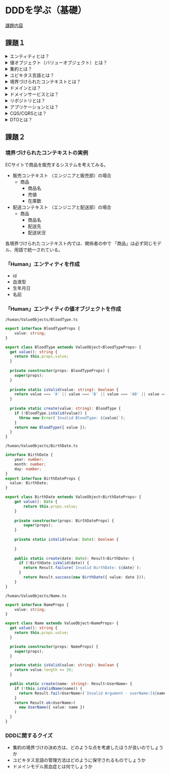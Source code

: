 # DDDを学ぶ（基礎） 
[課題内容](https://airtable.com/appPxhCPFYGqqN9YU/tblVlFr2q4lIqDKYc/viwX8r6DpCRp80swL/rec7UTLVNAdjzu2sQ?blocks=hide)

## 課題１
<details>
    <summary>エンティティとは？</summary>
    <p>エンティティとは、データベースに格納されるデータのことです。</p>
    <p>エンティティ」とは一意なものを表現する概念。一意であるため、長期にわたって変化できるオブジェクトとなります。</p>
    <p>エンティティの例として「社員」というモデルを挙げる。</p>
    <p>社員の「山田」は識別子（社員番号）は`123` だとする。同じ名前である社員「山田」が入社しても、識別子(社員番号)が異なっていたら全くの別の人物になる。</p>
</details>

<details>
    <summary>値オブジェクト（バリューオブジェクト）とは？</summary>
    <p>値オブジェクトとは、エンティティに格納される値のことです。</p>
    <p>「値オブジェクト」は何かを計測したり、定量化したりして説明する際に使用するオブジェクト。</p>
    <p>数字／文字列／日付をはじめ、姓／名／金額／色といった「ユビキタス言語」を表現するために活用します。例えば、電話番号を数値型（Int型）ではなくPhoneNumber型を作ることで、ドメインの業務をプログラムでわかりやすく示すことができます。</p>
    <p>「エンティティ」とは対照的に「一意に識別して変更を管理する必要がないモノ」を値オブジェクトとします。適切に設計していれば、値を想定外に書き換えられてしまうリスクが無いため安心して開発できます。そのため、使いやすくテストしやすいメリットがあります。保守性や可読性に優れているため、DDDでは積極的に使用することが推奨</p>
    <ul>
        <h3>値オブジェクトの特徴</h3>
        <li>1.計測／定量化／説明:ドメイン内の何かを計測したり定量化したり説明</li>
        <li>2.不変性:状態を不変に保つことができる</li>
        <li>3.概念的な統一体:関連する属性を不可欠な単位として組み合わせることで、概念的な統一体を形成する</li>
        <li>4.交換可能性:計測値や説明が変わったときには、全体を完全に置き換えられる</li>
        <li>5.等価性:値が等しいかどうかを、他と比較できる</li>
        <li>6.副作用のない振る舞い:協力関係にあるその他の概念に「副作用のない振る舞い」を提供する</li>
    </ul>
</details>

<details>
    <summary>集約とは？</summary>
    <p>集約とは、エンティティに格納される値を集約したもののこと。もしくは「必ず守りたい強い整合性を持ったオブジェクトのまとまり」のこと</p>
    <p>集約（Aggregates）とは、オブジェクトのまとまりを表し、整合性を保ちながらデータを更新する単位となります。通常はオブジェクトの集まりの「境界線」の意味で使われ、オブジェクト群の生成／読み込み／変更／保存といったライフサイクル管理が行われます。</p>
</details>

<details>
    <summary>ユビキタス言語とは？</summary>
    <p>「ユビキタス言語」とはドメインエキスパートや開発者を含めたチーム全体で作り上げる共有言語</p>
</details>

<details>
    <summary>境界づけられたコンテキストとは？</summary>
    <p>ドメインの課題を解決する部分を「境界づけられたコンテキスト」と呼びます。IDDDでは、1つの「コアドメイン（もしくはサブドメイン）」に、1つの「境界づけられたコンテキスト」が対応している状態が最適だとされている。</p>
    <ul>
        <li>ドメインに登場する用語について名称とアクションを記載する（正式なUMLにこだわると議論が進まなくなるのでフリーフォーマットで記載する）。</li>
        <li>ユビキタス言語選定のために「用語集」を作成する。用語の候補と採用／却下理由を記載する。さらに用語の定義を書くことで、ドメインに関連する用語を見つけられる。</li>
        <li>用語集の作成が困難な場合は、すでに存在しているドキュメントを集めてきて、重要な用語やフレーズを取り出す。</li>
    </ul>
</details>

<details>
    <summary>ドメインとは？</summary>
    広義のドメインには「分析対象となる問題領域」と「事業課題の改善に取り組む解決領域」が含まれています。そして、分析対象となる問題領域が「ドメイン」です。
</details>

<details>
    <summary>ドメインサービスとは？</summary>
    <p>エンティティや値オブジェクトの責務ではないドメインモデルのロジック</p>
    <p>ドメインモデルが扱う「粒度の細かい処理」を担うものです。その処理がエンティティ（5章）／値オブジェクト（6章）／集約（10章）でもない場合に、ドメインサービスとして実装します。そのため、ドメインサービスはユビキタス言語として表現されます。</p>
</details>

<details>
    <summary>リポジトリとは？</summary>
    <p>「リポジトリ」とはデータの「保管庫」を表します。</p>
    <p>エンティティや値オブジェクトから構成される集約の格納と取得を担当します。リポジトリは、クライアントへ集約を提供し、背後のデータベースとのやり取りを隠ぺい</p>
</details>

<details>
    <summary>アプリケーションとは？</summary>
    <p>「アプリケーション」とは、広義の意味では「システム」全体のこと</p>
    <p>ドメインモデルを使用するクライアントである「ユーザーインターフェイス層」「アプリケーション層」についてのこと</p>
    <p>アプリケーションサービスの責務は、タスクの調整であり、ユースケースのイベントフローごとにメソッドを提供します。アプリケーションサービスはあくまで調整役のため、薄い処理を行うだけのレイヤーとなります。</p>
</details>

<details>
    <summary>CQS/CQRSとは？</summary>
    <p>CQRS(Command Query Responsibility Segregation: コマンドクエリ責務分離) とは、「参照に使用するモデルと更新に使用するモデルを 分離する」というアーキテクチャのこと</p>
    
</details>

<details>
    <summary>DTOとは？</summary>
    <p>DTO(Data Transfer Object: データ転送オブジェクト) とは、複数の集約データを取得して詰め替えた値を持つ入れ物のこと</p>
</details>

## 課題２
### 境界づけられたコンテキストの実例
 ECサイトで商品を販売するシステムを考えてみる。
- 販売コンテキスト （エンジニアと販売部）の場合
  - 商品
    - 商品名
    - 売値
    - 在庫数
- 配送コンテキスト （エンジニアと配送部）の場合
  - 商品
    - 商品名
    - 配送先
    - 配送状況

各境界づけられたコンテキスト内では、関係者の中で
「商品」は必ず同じモデル、用語で統一されている。

### 「Human」エンティティを作成
- id
- 血液型
- 生年月日
- 名前

### 「Human」エンティティの値オブジェクトを作成
`/human/ValueObjects/BloodType.ts`
```typescript
export interface BloodTypeProps {
    value: string;
}

export class BloodType extends ValueObject<BloodTypeProps> {
  get value(): string {
    return this.props.value;
  }
  
  private constructor(props: BloodTypeProps) {
    super(props);
  }
  
  private static isValid(value: string): boolean {
    return value === 'A' || value === 'B' || value === 'AB' || value === 'O';
  }
  
  private static create(value: string): BloodType {
    if (!BloodType.isValid(value)) {
      throw new Error(`Invalid BloodType: ${value}`);
    }
    return new BloodType({ value });
  }
}
```
`/human/ValueObjects/BirthDate.ts`
```typescript
interface BirthDate {
    year: number;
    month: number;
    day: number;
}
export interface BirthDateProps {
  value: BirthDate;
}

export class BirthDate extends ValueObject<BirthDateProps> {
    get value(): Date {
        return this.props.value;
    }
    
    private constructor(props: BirthDateProps) {
        super(props);
    }
    
    private static isValid(value: Date): boolean {
      
    }
    
    public static create(date: Date): Result<BirthDate> {
      if (!BirthDate.isValid(date)) {
        return Result.failure(`Invalid BirthDate: ${date}`);
      }
        return Result.success(new BirthDate({ value: date }));
    }
}
```
`/human/ValueObjects/Name.ts`
```typescript
export interface NameProps {
    value: string;
}

export class Name extends ValueObject<NameProps> {
  get value(): string {
    return this.props.value;
  }

  private constructor(props: NameProps) {
    super(props);
  }

  private static isValid(value: string): boolean {
    return value.length <= 20;
  }

  public static create(name: string): Result<UserName> {
    if (!this.isValidName(name)) {
      return Result.fail<UserName>(`Invalid Argument - userName:[${name}]`)
    }
    return Result.ok<UserName>(
      new UserName({ value: name })
    )
  }
}
```

### DDDに関するクイズ
- 集約の境界づけの決め方は、どのような点を考慮したほうが良いのでしょうか
- ユビキタス言語の管理方法はどのように保守されるものでしょうか
- ドメインモデル貧血症とは何でしょうか